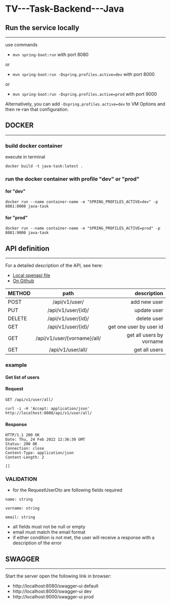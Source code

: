 # TV---Task-Backend---Java

## Run the service locally
------------
use commands

- `mvn spring-boot:run`   with port 8080

or

- `mvn spring-boot:run -Dspring.profiles.active=dev`   with port 8000

or

- `mvn spring-boot:run -Dspring.profiles.active=prod`     with port 9000

Alternatively, you can add `-Dspring.profiles.active=dev` to VM Options and then re-ran that configuration.

## DOCKER

------------

### build docker container

execute in terminal

`docker build -t java-task:latest .`

### run the docker container with profile "dev" or "prod"

#### for "dev"

`docker run --name container-name -e "SPRING_PROFILES_ACTIVE=dev" -p 8081:8000 java-task`

#### for "prod"

`docker run --name container-name -e "SPRING_PROFILES_ACTIVE=prod" -p 8081:9000 java-task`

## API definition

------------

For a detailed description of the API, see here:

- [Local openapi file](api-docs/openapi.yaml)
- [On Github](https://github.com/Juergen-J/tv-task-backend-java/blob/main/api-docs/user_v1_openapi.yaml)


| METHOD |            path             |              description |
|--------|:---------------------------:|-------------------------:|
| POST   |        /api/v1/user/        |             add new user |
| PUT    |     /api/v1/user/{id}/      |              update user |
| DELETE |     /api/v1/user/{id}/      |              delete user |
| GET    |     /api/v1/user/{id}/      |  get one user by user id |
| GET    | /api/v1/user/{vorname}/all/ | get all users by vorname |
| GET    |      /api/v1/user/all/      |            get all users |

### example

#### Get list of users

#### Request

`GET /api/v1/user/all/`

    curl -i -H 'Accept: application/json' http://localhost:8080/api/v1/user/all/

#### Response

    HTTP/1.1 200 OK
    Date: Thu, 24 Feb 2022 12:36:30 GMT
    Status: 200 OK
    Connection: close
    Content-Type: application/json
    Content-Length: 2

    []

### VALIDATION

- for the RequestUserDto are following fields required

``name: string`` 

``vorname: string``

``email: string``

- all fields must not be null or empty
- email must match the email format
- if either condition is not met, the user will receive a response with a description of the error


## SWAGGER

------------
Start the server open the following link in browser:

- http://localhost:8080/swagger-ui  default
- http://localhost:8000/swagger-ui  dev
- http://localhost:9000/swagger-ui  prod



